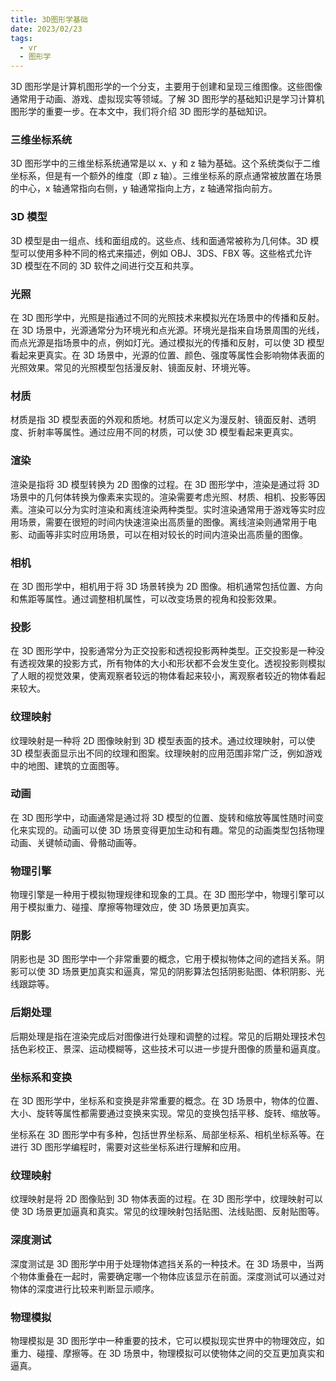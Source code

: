 ```yaml
---
title: 3D图形学基础
date: 2023/02/23
tags:
  - vr
  - 图形学
---
```


3D 图形学是计算机图形学的一个分支，主要用于创建和呈现三维图像。这些图像通常用于动画、游戏、虚拟现实等领域。了解 3D 图形学的基础知识是学习计算机图形学的重要一步。在本文中，我们将介绍 3D 图形学的基础知识。

### 三维坐标系统

3D 图形学中的三维坐标系统通常是以 x、y 和 z 轴为基础。这个系统类似于二维坐标系，但是有一个额外的维度（即 z 轴）。三维坐标系的原点通常被放置在场景的中心，x 轴通常指向右侧，y 轴通常指向上方，z 轴通常指向前方。

### 3D 模型

3D 模型是由一组点、线和面组成的。这些点、线和面通常被称为几何体。3D 模型可以使用多种不同的格式来描述，例如 OBJ、3DS、FBX 等。这些格式允许 3D 模型在不同的 3D 软件之间进行交互和共享。

### 光照

在 3D 图形学中，光照是指通过不同的光照技术来模拟光在场景中的传播和反射。在 3D 场景中，光源通常分为环境光和点光源。环境光是指来自场景周围的光线，而点光源是指场景中的点，例如灯光。通过模拟光的传播和反射，可以使 3D 模型看起来更真实。在 3D 场景中，光源的位置、颜色、强度等属性会影响物体表面的光照效果。常见的光照模型包括漫反射、镜面反射、环境光等。

### 材质

材质是指 3D 模型表面的外观和质地。材质可以定义为漫反射、镜面反射、透明度、折射率等属性。通过应用不同的材质，可以使 3D 模型看起来更真实。

### 渲染

渲染是指将 3D 模型转换为 2D 图像的过程。在 3D 图形学中，渲染是通过将 3D 场景中的几何体转换为像素来实现的。渲染需要考虑光照、材质、相机、投影等因素。渲染可以分为实时渲染和离线渲染两种类型。实时渲染通常用于游戏等实时应用场景，需要在很短的时间内快速渲染出高质量的图像。离线渲染则通常用于电影、动画等非实时应用场景，可以在相对较长的时间内渲染出高质量的图像。

### 相机

在 3D 图形学中，相机用于将 3D 场景转换为 2D 图像。相机通常包括位置、方向和焦距等属性。通过调整相机属性，可以改变场景的视角和投影效果。

### 投影

在 3D 图形学中，投影通常分为正交投影和透视投影两种类型。正交投影是一种没有透视效果的投影方式，所有物体的大小和形状都不会发生变化。透视投影则模拟了人眼的视觉效果，使离观察者较远的物体看起来较小，离观察者较近的物体看起来较大。

### 纹理映射

纹理映射是一种将 2D 图像映射到 3D 模型表面的技术。通过纹理映射，可以使 3D 模型表面显示出不同的纹理和图案。纹理映射的应用范围非常广泛，例如游戏中的地图、建筑的立面图等。

### 动画

在 3D 图形学中，动画通常是通过将 3D 模型的位置、旋转和缩放等属性随时间变化来实现的。动画可以使 3D 场景变得更加生动和有趣。常见的动画类型包括物理动画、关键帧动画、骨骼动画等。

### 物理引擎

物理引擎是一种用于模拟物理规律和现象的工具。在 3D 图形学中，物理引擎可以用于模拟重力、碰撞、摩擦等物理效应，使 3D 场景更加真实。

### 阴影

阴影也是 3D 图形学中一个非常重要的概念，它用于模拟物体之间的遮挡关系。阴影可以使 3D 场景更加真实和逼真，常见的阴影算法包括阴影贴图、体积阴影、光线跟踪等。

### 后期处理

后期处理是指在渲染完成后对图像进行处理和调整的过程。常见的后期处理技术包括色彩校正、景深、运动模糊等，这些技术可以进一步提升图像的质量和逼真度。

### 坐标系和变换

在 3D 图形学中，坐标系和变换是非常重要的概念。在 3D 场景中，物体的位置、大小、旋转等属性都需要通过变换来实现。常见的变换包括平移、旋转、缩放等。

坐标系在 3D 图形学中有多种，包括世界坐标系、局部坐标系、相机坐标系等。在进行 3D 图形学编程时，需要对这些坐标系进行理解和应用。

### 纹理映射

纹理映射是将 2D 图像贴到 3D 物体表面的过程。在 3D 图形学中，纹理映射可以使 3D 场景更加逼真和真实。常见的纹理映射包括贴图、法线贴图、反射贴图等。

### 深度测试

深度测试是 3D 图形学中用于处理物体遮挡关系的一种技术。在 3D 场景中，当两个物体重叠在一起时，需要确定哪一个物体应该显示在前面。深度测试可以通过对物体的深度进行比较来判断显示顺序。

### 物理模拟

物理模拟是 3D 图形学中一种重要的技术，它可以模拟现实世界中的物理效应，如重力、碰撞、摩擦等。在 3D 场景中，物理模拟可以使物体之间的交互更加真实和逼真。
